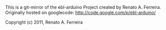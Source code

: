 This is a git-mirror of the ebl-arduino Project created by Renato A. Ferreira.
Originally hosted on googlecode: http://code.google.com/p/ebl-arduino/

Copyright (c) 2011, Renato A. Ferreira

